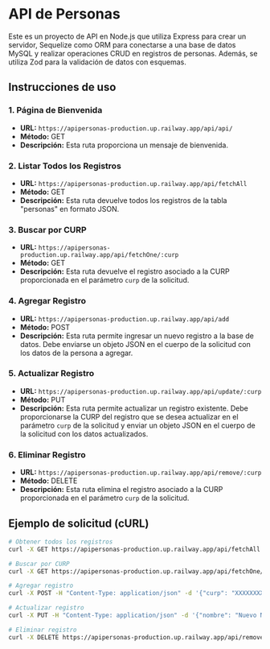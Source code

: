 # API de Personas

Este es un proyecto de API en Node.js que utiliza Express para crear un servidor, Sequelize como ORM para conectarse a una base de datos MySQL y realizar operaciones CRUD en registros de personas. Además, se utiliza Zod para la validación de datos con esquemas.

## Instrucciones de uso

### 1. Página de Bienvenida

- **URL:** `https://apipersonas-production.up.railway.app/api/api/`
- **Método:** GET
- **Descripción:** Esta ruta proporciona un mensaje de bienvenida.

### 2. Listar Todos los Registros

- **URL:** `https://apipersonas-production.up.railway.app/api/fetchAll`
- **Método:** GET
- **Descripción:** Esta ruta devuelve todos los registros de la tabla "personas" en formato JSON.

### 3. Buscar por CURP

- **URL:** `https://apipersonas-production.up.railway.app/api/fetchOne/:curp`
- **Método:** GET
- **Descripción:** Esta ruta devuelve el registro asociado a la CURP proporcionada en el parámetro `curp` de la solicitud.

### 4. Agregar Registro

- **URL:** `https://apipersonas-production.up.railway.app/api/add`
- **Método:** POST
- **Descripción:** Esta ruta permite ingresar un nuevo registro a la base de datos. Debe enviarse un objeto JSON en el cuerpo de la solicitud con los datos de la persona a agregar.

### 5. Actualizar Registro

- **URL:** `https://apipersonas-production.up.railway.app/api/update/:curp`
- **Método:** PUT
- **Descripción:** Esta ruta permite actualizar un registro existente. Debe proporcionarse la CURP del registro que se desea actualizar en el parámetro `curp` de la solicitud y enviar un objeto JSON en el cuerpo de la solicitud con los datos actualizados.

### 6. Eliminar Registro

- **URL:** `https://apipersonas-production.up.railway.app/api/remove/:curp`
- **Método:** DELETE
- **Descripción:** Esta ruta elimina el registro asociado a la CURP proporcionada en el parámetro `curp` de la solicitud.

## Ejemplo de solicitud (cURL)

```bash
# Obtener todos los registros
curl -X GET https://apipersonas-production.up.railway.app/api/fetchAll

# Buscar por CURP
curl -X GET https://apipersonas-production.up.railway.app/api/fetchOne/XXXXXXXXXXXXXXXXXX

# Agregar registro
curl -X POST -H "Content-Type: application/json" -d '{"curp": "XXXXXXXXXXXXXXXXXX", "nombre": "Nombre", "apellido_paterno": "Apellido", "apellido_materno": "Apellido", "sexo": "M", "fecha_nacimiento": "2000-01-01", "estado": "Estado", "municipio": "Municipio", "genero": "Otro"}' https://apipersonas-production.up.railway.app/api/add

# Actualizar registro
curl -X PUT -H "Content-Type: application/json" -d '{"nombre": "Nuevo Nombre"}' https://apipersonas-production.up.railway.app/api/update/XXXXXXXXXXXXXXXXXX

# Eliminar registro
curl -X DELETE https://apipersonas-production.up.railway.app/api/remove/XXXXXXXXXXXXXXXXXX
